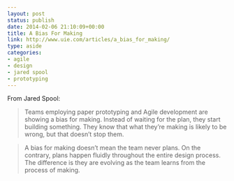 ```yaml
---
layout: post
status: publish
date: 2014-02-06 21:10:09+00:00
title: A Bias For Making
link: http://www.uie.com/articles/a_bias_for_making/
type: aside
categories:
- agile
- design
- jared spool
- prototyping
---
```


From Jared Spool:





> 
  
> 
> Teams employing paper prototyping and Agile development are showing a bias for making. Instead of waiting for the plan, they start building something. They know that what they’re making is likely to be wrong, but that doesn’t stop them.
> 
> 
  
  
> 
> A bias for making doesn’t mean the team never plans. On the contrary, plans happen fluidly throughout the entire design process. The difference is they are evolving as the team learns from the process of making.
> 
> 





